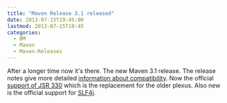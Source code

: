 ```yaml
---
title: "Maven Release 3.1 released"
date: 2013-07-15T19:45:00
lastmod: 2013-07-15T19:45
categories:
  - BM
  - Maven
  - Maven-Releases
---
```

After a longer time now it's there. The new Maven 3.1 release. The release notes give more 
detailed [information about compatibility](http://maven.apache.org/docs/3.1.0/release-notes.html). 
Now the official [support of JSR 330](http://maven.apache.org/maven-jsr330.html) which is the replacement for the older plexus. 
Also new is the official support for [SLF4j](http://maven.apache.org/maven-logging.html).
